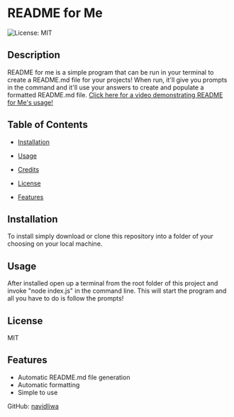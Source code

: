 
# README for Me

![License: MIT](https://img.shields.io/badge/License-MIT-yellow.svg)


## Description
README for me is a simple program that can be run in your terminal to create a README.md file for your projects! When run, it'll give you prompts in the command and it'll use your answers to create and populate a formatted README.md file. [Click here for a video demonstrating README for Me's usage!](https://www.youtube.com/watch?v=v8aqNrwZXOQ)


## Table of Contents

- [Installation](#installation)

- [Usage](#usage)

- [Credits](#credits)

- [License](#license)

- [Features](#features)

## Installation
To install simply download or clone this repository into a folder of your choosing on your local machine.


## Usage
After installed open up a terminal from the root folder of this project and invoke "node index.js" in the command line. This will start the program and all you have to do is follow the prompts!

## License
MIT

## Features
- Automatic README.md file generation
- Automatic formatting
- Simple to use

GitHub: [navidliwa](https://github.com/navidliwa)